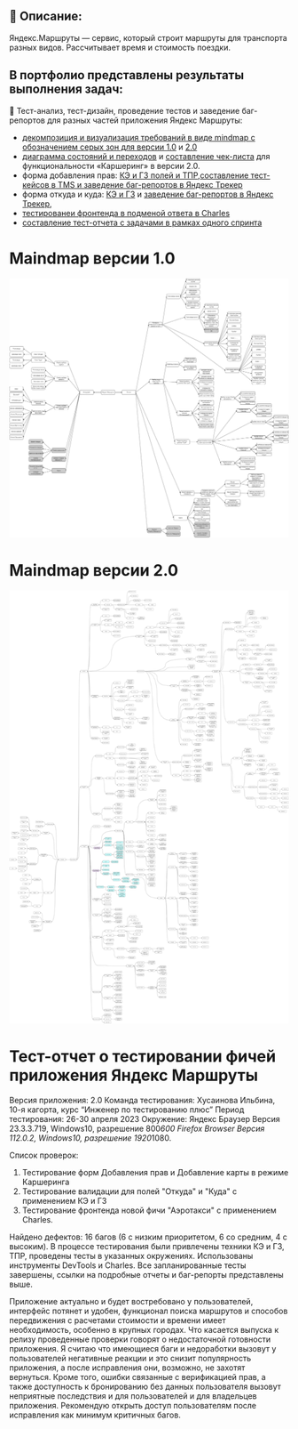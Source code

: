 ## :bookmark_tabs: Описание:
 
Яндекс.Маршруты — сервис, который строит маршруты для транспорта разных видов. Рассчитывает время и стоимость поездки.

## В портфолио представлены результаты выполнения задач:

:beginner: Тест-анализ, тест-дизайн, проведение тестов и заведение баг-репортов для разных частей приложения Яндекс Маршруты: 
- [декомпозиция и визуализация требований в виде mindmap с обозначением серых зон для версии 1.0](#maindmap1.0) и [2.0](#maindmap2.0)
- [диаграмма состояний и переходов](https://miro.com/app/board/uXjVMok1ENo=/?share_link_id=18906754799) и [составление чек-листа](https://github.com/Ilbina/Ilbina/blob/main/%D0%9F%D0%BE%D1%80%D1%82%D1%84%D0%BE%D0%BB%D0%B8%D0%BE%20%D0%98%D0%BD%D0%B6%D0%B5%D0%BD%D0%B5%D1%80%20%D0%BF%D0%BE%20%D1%82%D0%B5%D1%81%D1%82%D0%B8%D1%80%D0%BE%D0%B2%D0%B0%D0%BD%D0%B8%D1%8E/%D0%9F%D1%80%D0%B8%D0%BB%D0%BE%D0%B6%D0%B5%D0%BD%D0%B8%D0%B5%20%D0%AF%D0%BD%D0%B4%D0%B5%D0%BA%D1%81%20%D0%9C%D0%B0%D1%80%D1%88%D1%80%D1%83%D1%82%D1%8B%201.0%20%D0%B8%202.0/%D0%A7%D0%B5%D0%BA-%D0%BB%D0%B8%D1%81%D1%82%20%D1%82%D0%B5%D1%81%D1%82%D0%B8%D1%80%D0%BE%D0%B2%D0%B0%D0%BD%D0%B8%D1%8F%20%D0%BF%D0%B5%D1%80%D0%B5%D1%85%D0%BE%D0%B4%D0%BE%D0%B2%20%D0%AF%D0%9C%202.0%20%D0%9A%D0%B0%D1%80%D1%88%D0%B5%D1%80%D0%B8%D0%BD%D0%B3.txt) для функциональности «Каршеринг» в версии 2.0. 
- форма добавления прав: [КЭ и ГЗ полей и ТПР](https://docs.google.com/spreadsheets/d/1nTqKc-Fap4_mZmqXSM_o6YhKodGY72kWHsuvxgdFNyk/edit?usp=drive_link),[составление тест-кейсов в TMS и заведение баг-репортов в Яндекс Трекер](https://github.com/Ilbina/Ilbina/tree/main/%D0%9F%D0%BE%D1%80%D1%82%D1%84%D0%BE%D0%BB%D0%B8%D0%BE%20%D0%98%D0%BD%D0%B6%D0%B5%D0%BD%D0%B5%D1%80%20%D0%BF%D0%BE%20%D1%82%D0%B5%D1%81%D1%82%D0%B8%D1%80%D0%BE%D0%B2%D0%B0%D0%BD%D0%B8%D1%8E/%D0%9F%D1%80%D0%B8%D0%BB%D0%BE%D0%B6%D0%B5%D0%BD%D0%B8%D0%B5%20%D0%AF%D0%BD%D0%B4%D0%B5%D0%BA%D1%81%20%D0%9C%D0%B0%D1%80%D1%88%D1%80%D1%83%D1%82%D1%8B%201.0%20%D0%B8%202.0/%D0%A2%D0%9A%20%D0%B8%20%D0%B1%D0%B0%D0%B3-%D1%80%D0%B5%D0%BF%D0%BE%D1%80%D1%82%D1%8B%20%D1%84%D0%BE%D1%80%D0%BC%D1%8B%20%D0%BF%D1%80%D0%B0%D0%B2)
- форма откуда и куда: [КЭ и ГЗ](https://docs.google.com/spreadsheets/d/1qgUagMeDt64kE88VJxUWqgMFTNsi8mwh13GEk9Hr4ZY/edit?usp=drive_link) и [заведение баг-репортов  в Яндекс Трекер](https://github.com/Ilbina/Ilbina/tree/main/%D0%9F%D0%BE%D1%80%D1%82%D1%84%D0%BE%D0%BB%D0%B8%D0%BE%20%D0%98%D0%BD%D0%B6%D0%B5%D0%BD%D0%B5%D1%80%20%D0%BF%D0%BE%20%D1%82%D0%B5%D1%81%D1%82%D0%B8%D1%80%D0%BE%D0%B2%D0%B0%D0%BD%D0%B8%D1%8E/%D0%9F%D1%80%D0%B8%D0%BB%D0%BE%D0%B6%D0%B5%D0%BD%D0%B8%D0%B5%20%D0%AF%D0%BD%D0%B4%D0%B5%D0%BA%D1%81%20%D0%9C%D0%B0%D1%80%D1%88%D1%80%D1%83%D1%82%D1%8B%201.0%20%D0%B8%202.0/%D0%91%D0%B0%D0%B3-%D1%80%D0%B5%D0%BF%D0%BE%D1%80%D1%82%D1%8B%20%D0%9E%D1%82%D0%BA%D1%83%D0%B4%D0%B0-%D0%9A%D1%83%D0%B4%D0%B0), 
- [тестированеи фронтенда в подменой ответа в Charles](https://github.com/Ilbina/Ilbina/tree/main/%D0%9F%D0%BE%D1%80%D1%82%D1%84%D0%BE%D0%BB%D0%B8%D0%BE%20%D0%98%D0%BD%D0%B6%D0%B5%D0%BD%D0%B5%D1%80%20%D0%BF%D0%BE%20%D1%82%D0%B5%D1%81%D1%82%D0%B8%D1%80%D0%BE%D0%B2%D0%B0%D0%BD%D0%B8%D1%8E/%D0%9F%D1%80%D0%B8%D0%BB%D0%BE%D0%B6%D0%B5%D0%BD%D0%B8%D0%B5%20%D0%AF%D0%BD%D0%B4%D0%B5%D0%BA%D1%81%20%D0%9C%D0%B0%D1%80%D1%88%D1%80%D1%83%D1%82%D1%8B%201.0%20%D0%B8%202.0/%D0%9F%D0%BE%D0%B4%D0%BC%D0%B5%D0%BD%D0%B0%20Charles)
- [составление тест-отчета с задачами в рамках одного спринта](#otchet)

# <a name=maindmap1.0> Maindmap версии 1.0
![Alt-текст](https://github.com/Ilbina/Ilbina/blob/main/%D0%9F%D0%BE%D1%80%D1%82%D1%84%D0%BE%D0%BB%D0%B8%D0%BE%20%D0%98%D0%BD%D0%B6%D0%B5%D0%BD%D0%B5%D1%80%20%D0%BF%D0%BE%20%D1%82%D0%B5%D1%81%D1%82%D0%B8%D1%80%D0%BE%D0%B2%D0%B0%D0%BD%D0%B8%D1%8E/%D0%9F%D1%80%D0%B8%D0%BB%D0%BE%D0%B6%D0%B5%D0%BD%D0%B8%D0%B5%20%D0%AF%D0%BD%D0%B4%D0%B5%D0%BA%D1%81%20%D0%9C%D0%B0%D1%80%D1%88%D1%80%D1%83%D1%82%D1%8B%201.0%20%D0%B8%202.0/Mindmap1.0.png)

# <a name=maindmap2.0> Maindmap версии 2.0
![Alt-текст](https://github.com/Ilbina/Ilbina/blob/main/%D0%9F%D0%BE%D1%80%D1%82%D1%84%D0%BE%D0%BB%D0%B8%D0%BE%20%D0%98%D0%BD%D0%B6%D0%B5%D0%BD%D0%B5%D1%80%20%D0%BF%D0%BE%20%D1%82%D0%B5%D1%81%D1%82%D0%B8%D1%80%D0%BE%D0%B2%D0%B0%D0%BD%D0%B8%D1%8E/%D0%9F%D1%80%D0%B8%D0%BB%D0%BE%D0%B6%D0%B5%D0%BD%D0%B8%D0%B5%20%D0%AF%D0%BD%D0%B4%D0%B5%D0%BA%D1%81%20%D0%9C%D0%B0%D1%80%D1%88%D1%80%D1%83%D1%82%D1%8B%201.0%20%D0%B8%202.0/Mindmap2.0.png)


# <a name=otchet> Тест-отчет о тестировании фичей приложения Яндекс Маршруты
Версия приложения: 2.0
Команда тестирования: Хусаинова Ильбина, 10-я кагорта, курс “Инженер по тестированию плюс”
Период тестирования: 26-30 апреля 2023
Окружение: 
Яндекс Браузер Версия 23.3.3.719, Windows10, разрешение 800*600
Firefox Browser Версия 112.0.2, Windows10, разрешение 1920*1080.


Список проверок:
1. Тестирование форм Добавления прав и Добавление карты в режиме Каршеринга 
2. Тестирование валидации для полей "Откуда" и "Куда" с применением КЭ и ГЗ
3. Тестирование фронтенда новой фичи "Аэротакси" с применением Charles.

Найдено дефектов: 16 багов (6 с низким приоритетом, 6 со средним, 4 с высоким).
В процессе тестирования были привлечены техники КЭ и ГЗ, ТПР, проведены тесты в указанных окружениях. Использованы инструменты DevTools и Charles. 
Все запланированные тесты завершены, ссылки на подробные отчеты и баг-репорты представлены выше. 

Приложение актуально и будет востребовано у пользователей, интерфейс потянет и удобен, функционал поиска маршрутов и способов передвижения с расчетами стоимости и времени имеет необходимость, особенно в крупных городах. 
Что касается выпуска к релизу проведенные проверки говорят о недостаточной готовности приложения. Я считаю что имеющиеся баги и недоработки вызовут у пользователей негативные реакции и это снизит популярность приложения, а после исправления они, возможно, не захотят вернуться. Кроме того, ошибки связанные с верификацией прав, а также доступность к бронированию без данных пользователя вызовут неприятные последствия и для пользователей и для владельцев приложения.
Рекомендую открыть доступ пользователям после исправления как минимум критичных багов.

